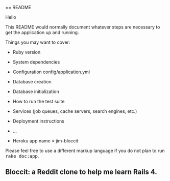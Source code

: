 == README

Hello

This README would normally document whatever steps are necessary to get the
application up and running.

Things you may want to cover:

* Ruby version

* System dependencies

* Configuration
  config/application.yml

* Database creation

* Database initialization

* How to run the test suite

* Services (job queues, cache servers, search engines, etc.)

* Deployment instructions

* ...

* Heroku app name = jim-bloccit

Please feel free to use a different markup language if you do not plan to run
<tt>rake doc:app</tt>.

## Bloccit: a Reddit clone to help me learn Rails 4.
